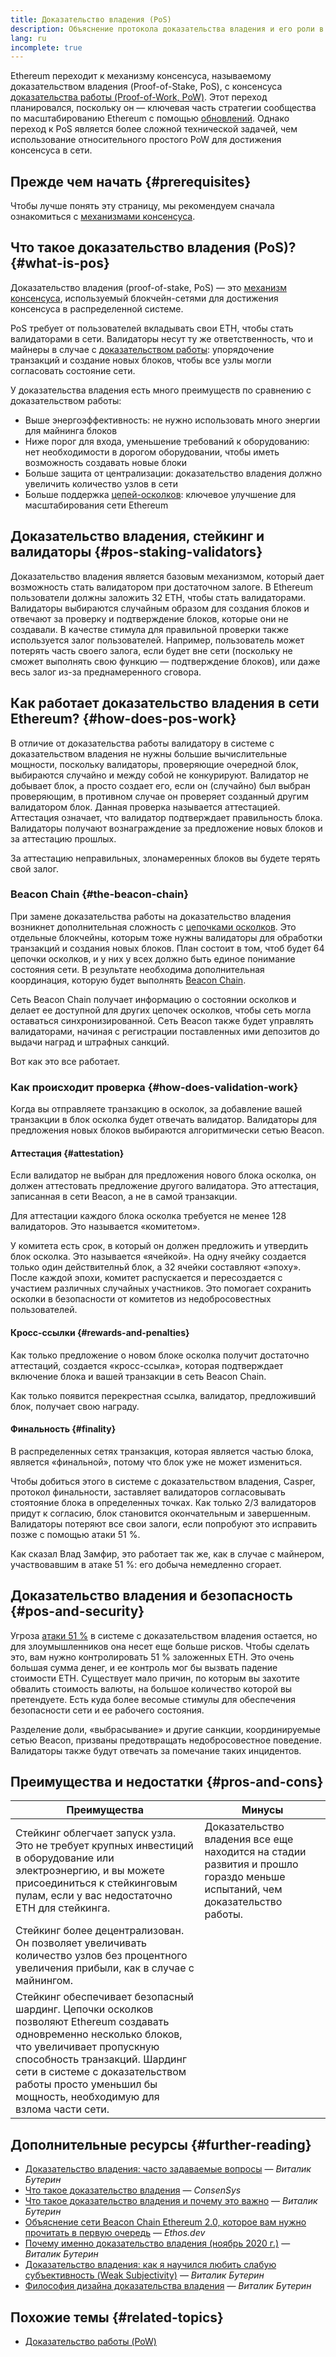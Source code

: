 ```yaml
---
title: Доказательство владения (PoS)
description: Объяснение протокола доказательства владения и его роли в Ethereum.
lang: ru
incomplete: true
---
```


Ethereum переходит к механизму консенсуса, называемому доказательством владения (Proof-of-Stake, PoS), с консенсуса [доказательства работы (Proof-of-Work, PoW)](/developers/docs/consensus-mechanisms/pow/). Этот переход планировался, поскольку он — ключевая часть стратегии сообщества по масштабированию Ethereum с помощью [обновлений](/roadmap/). Однако переход к PoS является более сложной технической задачей, чем использование относительного простого PoW для достижения консенсуса в сети.

## Прежде чем начать {#prerequisites}

Чтобы лучше понять эту страницу, мы рекомендуем сначала ознакомиться с [механизмами консенсуса](/developers/docs/consensus-mechanisms/).

## Что такое доказательство владения (PoS)? {#what-is-pos}

Доказательство владения (proof-of-stake, PoS) — это [механизм консенсуса](/developers/docs/consensus-mechanisms/), используемый блокчейн-сетями для достижения консенсуса в распределенной системе.

PoS требует от пользователей вкладывать свои ETH, чтобы стать валидаторами в сети. Валидаторы несут ту же ответственность, что и майнеры в случае с [доказательством работы](/developers/docs/consensus-mechanisms/pow/): упорядочение транзакций и создание новых блоков, чтобы все узлы могли согласовать состояние сети.

У доказательства владения есть много преимуществ по сравнению с доказательством работы:

- Выше энергоэффективность: не нужно использовать много энергии для майнинга блоков
- Ниже порог для входа, уменьшение требований к оборудованию: нет необходимости в дорогом оборудовании, чтобы иметь возможность создавать новые блоки
- Больше защита от централизации: доказательство владения должно увеличить количество узлов в сети
- Больше поддержка [цепей-осколков](/roadmap/danksharding/): ключевое улучшение для масштабирования сети Ethereum

## Доказательство владения, стейкинг и валидаторы {#pos-staking-validators}

Доказательство владения является базовым механизмом, который дает возможность стать валидатором при достаточном залоге. В Ethereum пользователи должны заложить 32 ETH, чтобы стать валидаторами. Валидаторы выбираются случайным образом для создания блоков и отвечают за проверку и подтверждение блоков, которые они не создавали. В качестве стимула для правильной проверки также используется залог пользователей. Например, пользователь может потерять часть своего залога, если будет вне сети (поскольку не сможет выполнять свою функцию — подтверждение блоков), или даже весь залог из-за преднамеренного сговора.

## Как работает доказательство владения в сети Ethereum? {#how-does-pos-work}

В отличие от доказательства работы валидатору в системе с доказательством владения не нужны большие вычислительные мощности, поскольку валидаторы, проверяющие очередной блок, выбираются случайно и между собой не конкурируют. Валидатор не добывает блок, а просто создает его, если он (случайно) был выбран проверяющим, в противном случае он проверяет созданный другим валидатором блок. Данная проверка называется аттестацией. Аттестация означает, что валидатор подтверждает правильность блока. Валидаторы получают вознаграждение за предложение новых блоков и за аттестацию прошлых.

За аттестацию неправильных, злонамеренных блоков вы будете терять свой залог.

### Beacon Chain {#the-beacon-chain}

При замене доказательства работы на доказательство владения возникнет дополнительная сложность с [цепочками осколков](/roadmap/danksharding/). Это отдельные блокчейны, которым тоже нужны валидаторы для обработки транзакций и создания новых блоков. План состоит в том, чтоб будет 64 цепочки осколков, и у них у всех должно быть единое понимание состояния сети. В результате необходима дополнительная координация, которую будет выполнять [Beacon Chain](/roadmap/beacon-chain/).

Сеть Beacon Chain получает информацию о состоянии осколков и делает ее доступной для других цепочек осколков, чтобы сеть могла оставаться синхронизированной. Сеть Beacon также будет управлять валидаторами, начиная с регистрации поставленных ими депозитов до выдачи наград и штрафных санкций.

Вот как это все работает.

### Как происходит проверка {#how-does-validation-work}

Когда вы отправляете транзакцию в осколок, за добавление вашей транзакции в блок осколка будет отвечать валидатор. Валидаторы для предложения новых блоков выбираются алгоритмически сетью Beacon.

#### Аттестация {#attestation}

Если валидатор не выбран для предложения нового блока осколка, он должен аттестовать предложение другого валидатора. Это аттестация, записанная в сети Beacon, а не в самой транзакции.

Для аттестации каждого блока осколка требуется не менее 128 валидаторов. Это называется «комитетом».

У комитета есть срок, в который он должен предложить и утвердить блок осколка. Это называется «ячейкой». На одну ячейку создается только один действителньй блок, а 32 ячейки составляют «эпоху». После каждой эпохи, комитет распускается и пересоздается с участием различных случайных участников. Это помогает сохранить осколки в безопасности от комитетов из недобросовестных пользователей.

#### Кросс-ссылки {#rewards-and-penalties}

Как только предложение о новом блоке осколка получит достаточно аттестаций, создается «кросс-ссылка», которая подтверждает включение блока и вашей транзакции в сеть Beacon Chain.

Как только появится перекрестная ссылка, валидатор, предложивший блок, получает свою награду.

#### Финальность {#finality}

В распределенных сетях транзакция, которая является частью блока, является «финальной», потому что блок уже не может измениться.

Чтобы добиться этого в системе с доказательством владения, Casper, протокол финальности, заставляет валидаторов согласовывать стоятояние блока в определенных точках. Как только 2/3 валидаторов придут к согласию, блок становится окончательным и завершенным. Валидаторы потеряют все свои залоги, если попробуют это исправить позже с помощью атаки 51 %.

Как сказал Влад Замфир, это работает так же, как в случае с майнером, участвовавшим в атаке 51 %: его добыча немедленно сгорает.

## Доказательство владения и безопасность {#pos-and-security}

Угроза [атаки 51 %](https://www.investopedia.com/terms/1/51-attack.asp) в системе с доказательством владения остается, но для злоумышленников она несет еще больше рисков. Чтобы сделать это, вам нужно контролировать 51 % заложенных ETH. Это очень большая сумма денег, и ее контроль мог бы вызвать падение стоимости ETH. Существует мало причин, по которым вы захотите обвалить стоимость валюты, на большое количество которой вы претендуете. Есть куда более весомые стимулы для обеспечения безопасности сети и ее рабочего состояния.

Разделение доли, «выбрасывание» и другие санкции, координируемые сетью Beacon, призваны предотвращать недобросовестное поведение. Валидаторы также будут отвечать за помечание таких инцидентов.

## Преимущества и недостатки {#pros-and-cons}

| Преимущества                                                                                                                                                                                                                                                                              | Минусы                                                                                                                     |
| ----------------------------------------------------------------------------------------------------------------------------------------------------------------------------------------------------------------------------------------------------------------------------------------- | -------------------------------------------------------------------------------------------------------------------------- |
| Стейкинг облегчает запуск узла. Это не требует крупных инвестиций в оборудование или электроэнергию, и вы можете присоединиться к стейкинговым пулам, если у вас недостаточно ETH для стейкинга.                                                                                          | Доказательство владения все еще находится на стадии развития и прошло гораздо меньше испытаний, чем доказательство работы. |
| Стейкинг более децентрализован. Он позволяет увеличивать количество узлов без процентного увеличения прибыли, как в случае с майнингом.                                                                                                                                                   |                                                                                                                            |
| Стейкинг обеспечивает безопасный шардинг. Цепочки осколков позволяют Ethereum создавать одновременно несколько блоков, что увеличивает пропускную способность транзакций. Шардинг сети в системе с доказательством работы просто уменьшил бы мощность, необходимую для взлома части сети. |                                                                                                                            |

## Дополнительные ресурсы {#further-reading}

- [Доказательство владения: часто задаваемые вопросы](https://vitalik.eth.limo/general/2017/12/31/pos_faq.html) — _Виталик Бутерин_
- [Что такое доказательство владения](https://consensys.net/blog/blockchain-explained/what-is-proof-of-stake/) — _ConsenSys_
- [Что такое доказательство владения и почему это важно](https://bitcoinmagazine.com/culture/what-proof-of-stake-is-and-why-it-matters-1377531463) — _Виталик Бутерин_
- [Объяснение сети Beacon Chain Ethereum 2.0, которое вам нужно прочитать в первую очередь](https://ethos.dev/beacon-chain/) — _Ethos.dev_
- [Почему именно доказательство владения (ноябрь 2020 г.)](https://vitalik.eth.limo/general/2020/11/06/pos2020.html) — _Виталик Бутерин_
- [Доказательство владения: как я научился любить слабую субъективность (Weak Subjectivity)](https://blog.ethereum.org/2014/11/25/proof-stake-learned-love-weak-subjectivity/) — _Виталик Бутерин_
- [Философия дизайна доказательства владения](https://medium.com/@VitalikButerin/a-proof-of-stake-design-philosophy-506585978d51) — _Виталик Бутерин_

## Похожие темы {#related-topics}

- [Доказательство работы (PoW)](/developers/docs/consensus-mechanisms/pow/)

